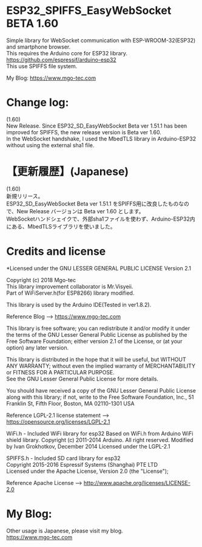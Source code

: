 # ESP32_SPIFFS_EasyWebSocket BETA 1.60
Simple library for WebSocket communication with ESP-WROOM-32(ESP32) and smartphone browser.  
This requires the Arduino core for ESP32 library.  
https://github.com/espressif/arduino-esp32  
This use SPIFFS file system.  

My Blog: https://www.mgo-tec.com
# Change log:
(1.60)  
New Release.
Since ESP32_SD_EasyWebSocket Beta ver 1.51.1 has been improved for SPIFFS, the new release version is Beta ver 1.60.  
In the WebSocket handshake, I used the MbedTLS library in Arduino-ESP32 without using the external sha1 file.  
  
  
# 【更新履歴】(Japanese)
(1.60)  
新規リリース。  
ESP32_SD_EasyWebSocket Beta ver 1.51.1 をSPIFFS用に改良したものなので、New Release バージョンは Beta ver 1.60 とします。  
WebSocketハンドシェイクで、外部sha1ファイルを使わず、Arduino-ESP32内にある、MbedTLSライブラリを使いました。  
  
# Credits and license
*Licensed under the GNU LESSER GENERAL PUBLIC LICENSE Version 2.1  
  
Copyright (c) 2018 Mgo-tec  
This library improvement collaborator is Mr.Visyeii.  
Part of WiFiServer.h(for ESP8266) library modified.  
  
This library is used by the Arduino IDE(Tested in ver1.8.2).  
  
Reference Blog --> https://www.mgo-tec.com  
  
This library is free software; you can redistribute it and/or modify it under the terms of the GNU Lesser General Public License as published by the Free Software Foundation; either version 2.1 of the License, or (at your option) any later version.  
  
This library is distributed in the hope that it will be useful, but WITHOUT ANY WARRANTY; without even the implied warranty of MERCHANTABILITY or FITNESS FOR A PARTICULAR PURPOSE.  
See the GNU Lesser General Public License for more details.  
  
You should have received a copy of the GNU Lesser General Public License along with this library; if not, write to the Free Software Foundation, Inc., 51 Franklin St, Fifth Floor, Boston, MA  02110-1301  USA  
  
Reference LGPL-2.1 license statement --> https://opensource.org/licenses/LGPL-2.1  
  
WiFi.h - Included WiFi library for esp32
Based on WiFi.h from Arduino WiFi shield library.
Copyright (c) 2011-2014 Arduino.  All right reserved.
Modified by Ivan Grokhotkov, December 2014
Licensed under the LGPL-2.1
  
SPIFFS.h - Included SD card library for esp32  
Copyright 2015-2016 Espressif Systems (Shanghai) PTE LTD  
Licensed under the Apache License, Version 2.0 (the "License");  
  
Reference Apache License --> http://www.apache.org/licenses/LICENSE-2.0  
  
# My Blog: 
Other usage is Japanese, please visit my blog.  
https://www.mgo-tec.com